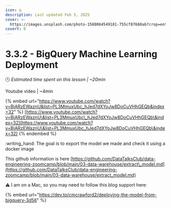 ```yaml
---
icon: q
description: Last updated Feb 5, 2025
cover: >-
  https://images.unsplash.com/photo-1588064549181-755cf87668ab?crop=entropy&cs=srgb&fm=jpg&ixid=M3wxOTcwMjR8MHwxfHNlYXJjaHw5fHxsYXB0b3AlMjBjb2ZmZWV8ZW58MHx8fHwxNzM5MDcxODE5fDA&ixlib=rb-4.0.3&q=85
coverY: 0
---
```


# 3.3.2 - BigQuery Machine Learning Deployment

:clock4:  _Estimated time spent on this lesson | \~20min_

Youtube video | \~4min

{% embed url="https://www.youtube.com/watch?v=BjARzEWaznU&list=PL3MmuxUbc_hJed7dXYoJw8DoCuVHhGEQb&index=32" %}
[https://www.youtube.com/watch?v=BjARzEWaznU\&list=PL3MmuxUbc\_hJed7dXYoJw8DoCuVHhGEQb\&index=32](https://www.youtube.com/watch?v=BjARzEWaznU\&list=PL3MmuxUbc_hJed7dXYoJw8DoCuVHhGEQb\&index=32)
{% endembed %}

:writing\_hand:  The goal is to export the model we made and check it using a docker image

This github information is here [https://github.com/DataTalksClub/data-engineering-zoomcamp/blob/main/03-data-warehouse/extract\_model.md](https://github.com/DataTalksClub/data-engineering-zoomcamp/blob/main/03-data-warehouse/extract_model.md)

:warning: I am on a Mac, so you may need to follow this blog support here:

{% embed url="https://dev.to/cmcrawford2/deploying-the-model-from-bigquery-3d56" %}
